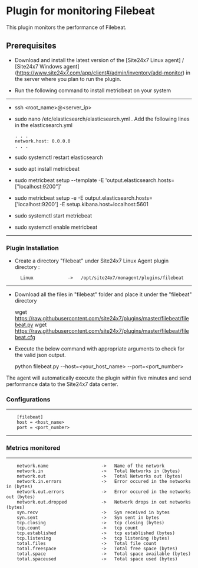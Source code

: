 Plugin for monitoring Filebeat
==============================================

This plugin monitors the performance of Filebeat.

## Prerequisites

- Download and install the latest version of the [Site24x7 Linux agent] / [Site24x7 Windows agent] (https://www.site24x7.com/app/client#/admin/inventory/add-monitor) in the server where you plan to run the plugin. 
		
- Run the following command to install metricbeat on your system

---

- ssh <root_name>@<server_ip>
   
- sudo nano /etc/elasticsearch/elasticsearch.yml .
  Add the following lines in the elasticsearch.yml
      
      . . .
      network.host: 0.0.0.0
      . . .
      
- sudo systemctl restart elasticsearch

- sudo apt install metricbeat

- sudo metricbeat setup --template -E 'output.elasticsearch.hosts=["localhost:9200"]'

- sudo metricbeat setup -e -E output.elasticsearch.hosts=['localhost:9200'] -E setup.kibana.host=localhost:5601

- sudo systemctl start metricbeat
   
- sudo systemctl enable metricbeat
---
### Plugin Installation

- Create a directory "filebeat" under Site24x7 Linux Agent plugin directory : 

        Linux             ->   /opt/site24x7/monagent/plugins/filebeat

---
      
- Download all the files in "filebeat" folder and place it under the "filebeat" directory

	wget https://raw.githubusercontent.com/site24x7/plugins/master/filebeat/filebeat.py
	wget https://raw.githubusercontent.com/site24x7/plugins/master/filebeat/filebeat.cfg

- Execute the below command with appropriate arguments to check for the valid json output.  

	python filebeat.py --host=<your_host_name> --port=<port_number>


The agent will automatically execute the plugin within five minutes and send performance data to the Site24x7 data center.


### Configurations
---

		[filebeat]
		host = <host_name>
		port = <port_number>

---

### Metrics monitored

---

		network.name                    ->	 Name of the network
		network.in                      ->	 Total Networks in (bytes)
		network.out                     ->	 Total Networks out (bytes)
		network.in.errors               ->	 Error occured in the networks in (bytes)
		network.out.errors              ->	 Error occured in the networks out (bytes)
		network.out.dropped             ->	 Network drops in out networks (bytes)
		syn.recv                        ->	 Syn received in bytes
		syn.sent                        ->	 Syn sent in bytes
		tcp.closing                     ->	 tcp closing (bytes)
		tcp.count                       ->	 tcp count
		tcp.established                 ->	 tcp established (bytes)
		tcp.listening                   ->	 tcp listening (bytes)
		total.files                     ->	 Total file count
		total.freespace                 ->	 Total free space (bytes)
		total.space                     ->	 Total space available (bytes)
		total.spaceused                 ->	 Total space used (bytes)




